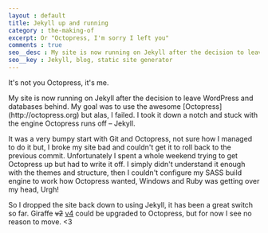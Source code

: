 ```yaml
---
layout : default
title: Jekyll up and running
category : the-making-of
excerpt: Or "Octopress, I'm sorry I left you"
comments : true
seo__desc : My site is now running on Jekyll after the decision to leave WordPress and databases behind.
seo__key : Jekyll, blog, static site generator
---
```

<p class="intro">It's not you Octopress, it's me.</p>
My site is now running on Jekyll after the decision to leave WordPress and databases behind. My goal was to use the awesome [Octopress](http://octopress.org) but alas, I failed. I took it down a notch and stuck with the engine Octopress runs off &ndash; Jekyll.
<!-- /intro -->

It was a very bumpy start with Git and Octopress, not sure how I managed to do it but, I broke my site bad and couldn't get it to roll back to the previous commit. Unfortunately I spent a whole weekend trying to get Octopress up but had to write it off. I simply didn't understand it enough with the themes and structure, then I couldn't configure my SASS build engine to work how Octopress wanted, Windows and Ruby was getting over my head, <span class="toUpper">Urgh</span>!

So I dropped the site back down to using Jekyll, it has been a great switch so far. Giraffe <del>v2</del> <ins>v4</ins> could be upgraded to Octopress, but for now I see no reason to move. &lt;3